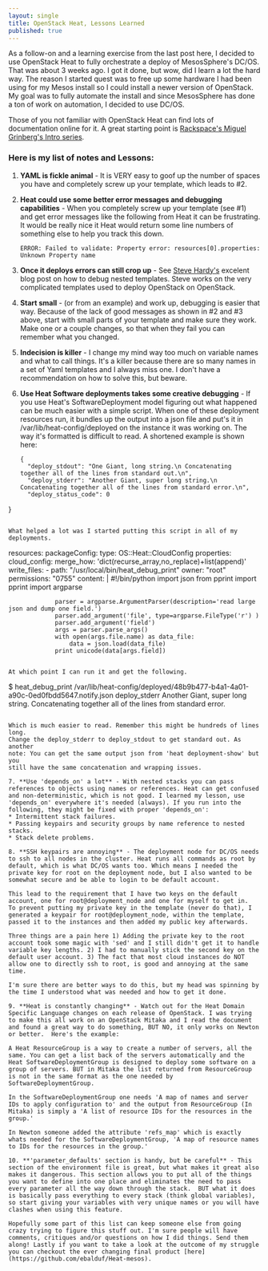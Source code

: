 ```yaml
---
layout: single
title: OpenStack Heat, Lessons Learned
published: true
---
```


As a follow-on and a learning exercise from the last post here, I decided to
use OpenStack Heat to fully orchestrate a deploy of MesosSphere's DC/OS. That
was about 3 weeks ago. I got it done, but wow, did I learn a lot the hard way.
The reason I started quest was to free up some hardware I had been using for
my Mesos install so I could install a newer version of OpenStack. My goal was
to fully automate the install and since MesosSphere has done a ton of work on
automation, I decided to use DC/OS.

Those of you not familiar with OpenStack Heat can find lots of documentation
online for it. A great starting point is
[Rackspace's Miguel Grinberg's Intro series](https://developer.rackspace.com/blog/openstack-orchestration-in-depth-part-1-introduction-to-heat/).

### Here is my list of notes and Lessons:

1. **YAML is fickle animal** - It is VERY easy to goof up the number of spaces you
   have and completely screw up your template, which leads to #2.

2. **Heat could use some better error messages and debugging capabilities** - When
   you completely screw up your template (see #1) and get error messages like
   the following from Heat it can be frustrating. It would be really nice it
   Heat would return some line numbers of something else to help you track this
   down.

   ```
   ERROR: Failed to validate: Property error: resources[0].properties: Unknown Property name
   ```

3. **Once it deploys errors can still crop up** - See
   [Steve Hardy's](http://hardysteven.blogspot.com/2015/04/debugging-tripleo-heat-templates.html)
   excelent blog post on how to debug nested templates. Steve works on the very
   complicated templates used to deploy OpenStack on OpenStack.

4. **Start small** - (or from an example) and work up, debugging is easier that way.
   Because of the lack of good messages as shown in #2 and #3 above, start with
   small parts of your template and make sure they work. Make one or a couple
   changes, so that when they fail you can remember what you changed.

5. **Indecision is killer** - I change my mind way too much on variable names and
   what to call things. It's a killer because there are so many names in a set
   of Yaml templates and I always miss one. I don't have a recommendation on
   how to solve this, but beware.

6. **Use Heat Software deployments takes some creative debugging** - If you use
   Heat's SoftwareDeployment model figuring out what happened can be much easier
   with a simple script. When one of these deployment resources run, it bundles
   up the output into a json file and put's it in /var/lib/heat-config/deployed
   on the instance it was working on.  The way it's formatted is difficult to
   read. A shortened example is shown here:

   ```
   {
     "deploy_stdout": "One Giant, long string.\n Concatenating together all of the lines from standard out.\n",
     "deploy_stderr": "Another Giant, super long string.\n Concatenating together all of the lines from standard error.\n",
     "deploy_status_code": 0
  }
   ```

   What helped a lot was I started putting this script in all of my deployments.

   ```
   resources:
     packageConfig:
       type: OS::Heat::CloudConfig
       properties:
         cloud_config:
           merge_how: 'dict(recurse_array,no_replace)+list(append)'
           write_files:
             - path: "/usr/local/bin/heat_debug_print"
               owner: "root"
               permissions: "0755"
               content: |
                 #!/bin/python
                 import json
                 from pprint import pprint
                 import argparse

                 parser = argparse.ArgumentParser(description='read large json and dump one field.')
                 parser.add_argument('file', type=argparse.FileType('r') )
                 parser.add_argument('field')
                 args = parser.parse_args()
                 with open(args.file.name) as data_file:
                     data = json.load(data_file)
                 print unicode(data[args.field])
   ```

   At which point I can run it and get the following.

   ```
  $ heat_debug_print /var/lib/heat-config/deployed/48b9b477-b4a1-4a01-a90c-0ed0fbdd5647.notify.json deploy_stderr
   Another Giant, super long string.
    Concatenating together all of the lines from standard error.

   ```

   Which is much easier to read. Remember this might be hundreds of lines long.
   Change the deploy_stderr to deploy_stdout to get standard out. As another
   note: You can get the same output json from 'heat deployment-show' but you
   still have the same concatenation and wrapping issues.

7. **Use 'depends_on' a lot** - With nested stacks you can pass references to objects using names or references. Heat can get confused and non-deterministic, which is not good. I learned my lesson, use 'depends_on' everywhere it's needed (always). If you run into the following, they might be fixed with proper 'depends_on':
  * Intermittent stack failures.
  * Passing keypairs and security groups by name reference to nested stacks.
  * Stack delete problems.

8. **SSH keypairs are annoying** - The deployment node for DC/OS needs to ssh to all nodes in the cluster. Heat runs all commands as root by default, which is what DC/OS wants too. Which means I needed the private key for root on the deployment node, but I also wanted to be somewhat secure and be able to login to be default account.

   This lead to the requirement that I have two keys on the default account, one for root@deployment_node and one for myself to get in.  To prevent putting my private key in the template (never do that), I generated a keypair for root@deployment_node, within the template, passed it to the instances and then added my public key afterwards.

   Three things are a pain here 1) Adding the private key to the root account took some magic with 'sed' and I still didn't get it to handle variable key lengths. 2) I had to manually stick the second key on the default user account. 3) The fact that most cloud instances do NOT allow one to directly ssh to root, is good and annoying at the same time.

   I'm sure there are better ways to do this, but my head was spinning by the time I understood what was needed and how to get it done.

9. **Heat is constantly changing** - Watch out for the Heat Domain Specific Language changes on each release of OpenStack. I was trying to make this all work on an OpenStack Mitaka and I read the document and found a great way to do something, BUT NO, it only works on Newton or better.  Here's the example:

   A Heat ResourceGroup is a way to create a number of servers, all the same. You can get a list back of the servers automatically and the Heat SoftwareDeploymentGroup is designed to deploy some software on a group of servers. BUT in Mitaka the list returned from ResourceGroup is not in the same format as the one needed by SoftwareDeploymentGroup.

   In the SoftwareDeploymentGroup one needs 'A map of names and server IDs to apply configuration to' and the output from ResourceGroup (In Mitaka) is simply a 'A list of resource IDs for the resources in the group.'

   In Newton someone added the attribute 'refs_map' which is exactly whats needed for the SoftwareDeploymentGroup, 'A map of resource names to IDs for the resources in the group.'

10. **'parameter_defaults' section is handy, but be careful** - This section of the environment file is great, but what makes it great also makes it dangerous. This section allows you to put all of the things you want to define into one place and eliminates the need to pass every parameter all the way down through the stack.  BUT what it does is basically pass everything to every stack (think global variables), so start giving your variables with very unique names or you will have clashes when using this feature.

Hopefully some part of this list can keep someone else from going crazy trying to figure this stuff out. I'm sure people will have comments, critiques and/or questions on how I did things. Send them along! Lastly if you want to take a look at the outcome of my struggle you can checkout the ever changing final product [here](https://github.com/ebalduf/Heat-mesos).
